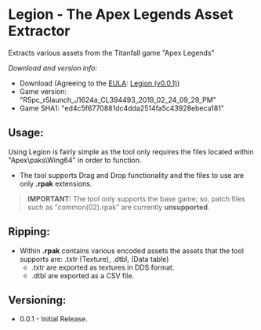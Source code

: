 # Legion - The Apex Legends Asset Extractor
Extracts various assets from the Titanfall game "Apex Legends"

_Download and version info:_
- Download (Agreeing to the [EULA](http://aviacreations.com/legion/): [Legion (v0.0.1)](<link>))
- Game version: "R5pc_r5launch_J1624a_CL394493_2019_02_24_09_29_PM"
- Game SHA1: "ed4c5f6770881dc4dda2514fa5c43928ebeca181"

## Usage:
Using Legion is fairly simple as the tool only requires the files located within "Apex\paks\Wing64" in order to function.

- The tool supports Drag and Drop functionality and the files to use are only **.rpak** extensions.
> **IMPORTANT:** The tool only supports the base game; so, patch files such as "common(02).rpak" are currently **unsupported**.

## Ripping:
- Within **.rpak** contains various encoded assets the assets that the tool supports are: .txtr (Texture), .dtbl, (Data table)
  - .txtr are exported as textures in DDS format.
  - .dtbl are exported as a CSV file.

## Versioning:
- 0.0.1 - Initial Release.
